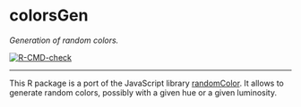 # colorsGen

*Generation of random colors.*

<!-- badges: start -->
[![R-CMD-check](https://github.com/stla/colorsGen/actions/workflows/R-CMD-check.yaml/badge.svg)](https://github.com/stla/colorsGen/actions/workflows/R-CMD-check.yaml)
<!-- badges: end -->

___

This R package is a port of the JavaScript library
[randomColor](https://randomcolor.lllllllllllllllll.com/). It allows to 
generate random colors, possibly with a given hue or a given luminosity.
